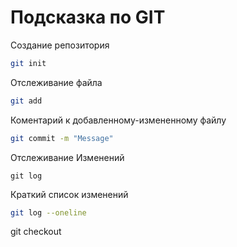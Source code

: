 # Подсказка по GIT

Создание репозитория
```sh
git init
```

Отслеживание файла
```sh
git add
```

Коментарий к добавленному-измененному файлу
```sh
git commit -m "Message"
```

Отслеживание Изменений
```sg
git log
```

Краткий список изменений
```sh
git log --oneline
```
git checkout